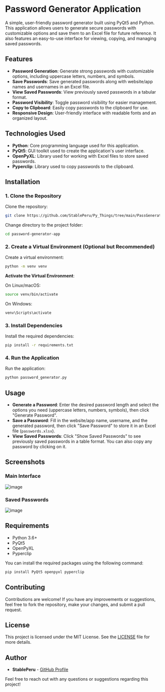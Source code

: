 # Password Generator Application

A simple, user-friendly password generator built using PyQt5 and Python. This application allows users to generate secure passwords with customizable options and save them to an Excel file for future reference. It also features an easy-to-use interface for viewing, copying, and managing saved passwords.

## Features

- **Password Generation**: Generate strong passwords with customizable options, including uppercase letters, numbers, and symbols.
- **Save Passwords**: Save generated passwords along with website/app names and usernames in an Excel file.
- **View Saved Passwords**: View previously saved passwords in a tabular format.
- **Password Visibility**: Toggle password visibility for easier management.
- **Copy to Clipboard**: Easily copy passwords to the clipboard for use.
- **Responsive Design**: User-friendly interface with readable fonts and an organized layout.

## Technologies Used

- **Python**: Core programming language used for this application.
- **PyQt5**: GUI toolkit used to create the application's user interface.
- **OpenPyXL**: Library used for working with Excel files to store saved passwords.
- **Pyperclip**: Library used to copy passwords to the clipboard.

## Installation

### 1. Clone the Repository

Clone the repository:

```sh
git clone https://github.com/StablePeru/Py_Things/tree/main/PassGenerator.git
```

Change directory to the project folder:

```sh
cd password-generator-app
```

### 2. Create a Virtual Environment (Optional but Recommended)

Create a virtual environment:

```sh
python -m venv venv
```

**Activate the Virtual Environment**:

On Linux/macOS:
```sh
source venv/bin/activate
```

On Windows:
```sh
venv\Scripts\activate
```

### 3. Install Dependencies

Install the required dependencies:

```sh
pip install -r requirements.txt
```

### 4. Run the Application

Run the application:

```sh
python password_generator.py
```

## Usage

- **Generate a Password**: Enter the desired password length and select the options you need (uppercase letters, numbers, symbols), then click "Generate Password".
- **Save a Password**: Fill in the website/app name, username, and the generated password, then click "Save Password" to store it in an Excel file (`passwords.xlsx`).
- **View Saved Passwords**: Click "Show Saved Passwords" to see previously saved passwords in a table format. You can also copy any password by clicking on it.

## Screenshots

### Main Interface

![image](https://github.com/user-attachments/assets/da392fc6-9db5-4751-88c9-25e7c960f473)

### Saved Passwords

![image](https://github.com/user-attachments/assets/658ac07e-3e4c-4890-9946-4d5d3f7e3e9c)

## Requirements

- Python 3.6+
- PyQt5
- OpenPyXL
- Pyperclip

You can install the required packages using the following command:

```sh
pip install PyQt5 openpyxl pyperclip
```

## Contributing

Contributions are welcome! If you have any improvements or suggestions, feel free to fork the repository, make your changes, and submit a pull request.

## License

This project is licensed under the MIT License. See the [LICENSE](LICENSE) file for more details.

## Author

- **StablePeru** - [GitHub Profile](https://github.com/StablePeru)

Feel free to reach out with any questions or suggestions regarding this project!

